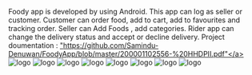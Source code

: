 Foody app is developed by using Android. This app can log as seller or customer. 
Customer can order food, add to cart, add to favourites and tracking order. 
Seller can Add Foods , add categories. Rider app can change the delivery status and accept or decline delivery. 
Project doumentation : <a href>"https://github.com/Samindu-Denuwan/FoodyApp/blob/master/200001102556-%20HHDPII.pdf"</a>
![logo](https://github.com/Samindu-Denuwan/FoodyApp/blob/master/image1.png)
![logo](https://github.com/Samindu-Denuwan/FoodyApp/blob/master/image2.png)
![logo](https://github.com/Samindu-Denuwan/FoodyApp/blob/master/image3.png)
![logo](https://github.com/Samindu-Denuwan/FoodyApp/blob/master/image4.png)
![logo](https://github.com/Samindu-Denuwan/FoodyApp/blob/master/image5.png)
![logo](https://github.com/Samindu-Denuwan/FoodyApp/blob/master/image6.png)
![logo](https://github.com/Samindu-Denuwan/FoodyApp/blob/master/image7.png)
![logo](https://github.com/Samindu-Denuwan/FoodyApp/blob/master/image8.png)
